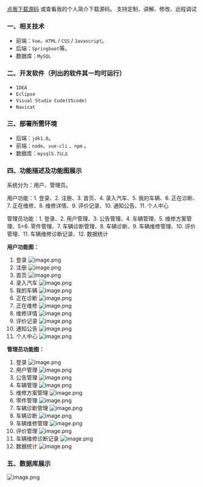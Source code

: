 [点我下载源码](https://www.oneprosol.com/detail/64b41a849a7c429c8f6e926c1d536a0a) 
或查看我的个人简介下载源码。
支持定制、讲解、修改、远程调试

### 一、相关技术

- 前端：`Vue`、`HTML` / `CSS` / `Javascript`。
- 后端：`Springboot`等。
- 数据库：`MySQL`

### 二、开发软件（列出的软件其一均可运行）

- `IDEA`
- `Eclipse`
- `Visual Studio Code(VScode)`
- `Navicat`

### 三、部署所需环境

- 后端：`jdk1.8`。
- 前端：`node`、`vue-cli` 、`npm`  。
- 数据库：`mysql5.7以上`

### 四、功能描述及功能图展示

系统分为：用户、管理员。

用户功能：1. 登录、2. 注册、3. 首页、4. 录入汽车、5. 我的车辆、6. 正在诊断、7. 正在维修、8. 维修详情、9. 评价记录、10. 通知公告、11. 个人中心

管理员功能：1. 登录、2. 用户管理、3. 公告管理、4. 车辆管理、5. 维修方案管理、5=6. 零件管理、7. 车辆诊断管理、8. 车辆诊断、9. 车辆维修管理、10. 评价管理、11. 车辆维修诊断记录、12. 数据统计

**用户功能图：**

1. 登录
   ![image.png](https://pic.picprosol.com/user_upload/1ca4a16527164fbdbe5588f4023765f3/2024-12-09%2012:02:06_image.png)
2. 注册
   ![image.png](https://pic.picprosol.com/user_upload/1ca4a16527164fbdbe5588f4023765f3/2024-12-09%2012:02:11_image.png)
3. 首页
   ![image.png](https://pic.picprosol.com/user_upload/1ca4a16527164fbdbe5588f4023765f3/2024-12-09%2012:02:19_image.png)
4. 录入汽车
   ![image.png](https://pic.picprosol.com/user_upload/1ca4a16527164fbdbe5588f4023765f3/2024-12-09%2012:02:30_image.png)
5. 我的车辆
   ![image.png](https://pic.picprosol.com/user_upload/1ca4a16527164fbdbe5588f4023765f3/2024-12-09%2012:03:24_image.png)
6. 正在诊断
   ![image.png](https://pic.picprosol.com/user_upload/1ca4a16527164fbdbe5588f4023765f3/2024-12-09%2012:03:37_image.png)
7. 正在维修
   ![image.png](https://pic.picprosol.com/user_upload/1ca4a16527164fbdbe5588f4023765f3/2024-12-09%2012:03:52_image.png)
8. 维修详情
   ![image.png](https://pic.picprosol.com/user_upload/1ca4a16527164fbdbe5588f4023765f3/2024-12-09%2012:04:06_image.png)
9. 评价记录
   ![image.png](https://pic.picprosol.com/user_upload/1ca4a16527164fbdbe5588f4023765f3/2024-12-09%2012:04:54_image.png)
10. 通知公告
    ![image.png](https://pic.picprosol.com/user_upload/1ca4a16527164fbdbe5588f4023765f3/2024-12-09%2012:05:01_image.png)
11. 个人中心
    ![image.png](https://pic.picprosol.com/user_upload/1ca4a16527164fbdbe5588f4023765f3/2024-12-09%2012:05:10_image.png)

**管理员功能图：**

1. 登录
   ![image.png](https://pic.picprosol.com/user_upload/1ca4a16527164fbdbe5588f4023765f3/2024-12-09%2012:05:38_image.png)
2. 用户管理
   ![image.png](https://pic.picprosol.com/user_upload/1ca4a16527164fbdbe5588f4023765f3/2024-12-09%2012:06:22_image.png)
3. 公告管理
   ![image.png](https://pic.picprosol.com/user_upload/1ca4a16527164fbdbe5588f4023765f3/2024-12-09%2012:06:30_image.png)
4. 车辆管理
   ![image.png](https://pic.picprosol.com/user_upload/1ca4a16527164fbdbe5588f4023765f3/2024-12-09%2012:06:36_image.png)
5. 维修方案管理
   ![image.png](https://pic.picprosol.com/user_upload/1ca4a16527164fbdbe5588f4023765f3/2024-12-09%2012:06:42_image.png)
6. 零件管理
   ![image.png](https://pic.picprosol.com/user_upload/1ca4a16527164fbdbe5588f4023765f3/2024-12-09%2012:06:48_image.png)
7. 车辆诊断管理
   ![image.png](https://pic.picprosol.com/user_upload/1ca4a16527164fbdbe5588f4023765f3/2024-12-09%2012:08:43_image.png)
8. 车辆诊断
   ![image.png](https://pic.picprosol.com/user_upload/1ca4a16527164fbdbe5588f4023765f3/2024-12-09%2012:08:51_image.png)
9. 车辆维修管理
   ![image.png](https://pic.picprosol.com/user_upload/1ca4a16527164fbdbe5588f4023765f3/2024-12-09%2012:09:02_image.png)
10. 评价管理
    ![image.png](https://pic.picprosol.com/user_upload/1ca4a16527164fbdbe5588f4023765f3/2024-12-09%2012:09:07_image.png)
11. 车辆维修诊断记录
    ![image.png](https://pic.picprosol.com/user_upload/1ca4a16527164fbdbe5588f4023765f3/2024-12-09%2012:09:12_image.png)
12. 数据统计
    ![image.png](https://pic.picprosol.com/user_upload/1ca4a16527164fbdbe5588f4023765f3/2024-12-09%2012:09:19_image.png)

### 五、数据库展示

![image.png](https://pic.picprosol.com/user_upload/1ca4a16527164fbdbe5588f4023765f3/2024-12-09%2012:10:04_image.png)

